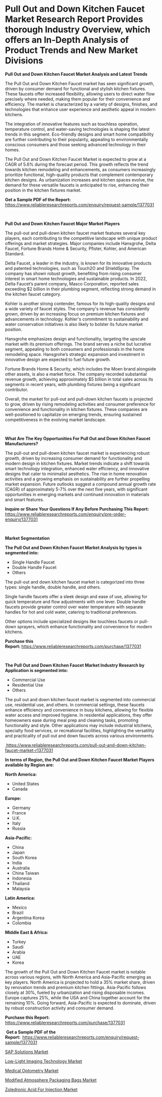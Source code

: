 <p><h1>Pull Out and Down Kitchen Faucet Market Research Report Provides thorough Industry Overview, which offers an In-Depth Analysis of Product Trends and New Market Divisions</h1></p><p><strong>Pull Out and Down Kitchen Faucet Market Analysis and Latest Trends</strong></p>
<p><p>The Pull Out and Down Kitchen Faucet market has seen significant growth, driven by consumer demand for functional and stylish kitchen fixtures. These faucets offer increased flexibility, allowing users to direct water flow precisely where needed, making them popular for their convenience and efficiency. The market is characterized by a variety of designs, finishes, and technologies that enhance user experience and aesthetic appeal in modern kitchens.</p><p>The integration of innovative features such as touchless operation, temperature control, and water-saving technologies is shaping the latest trends in this segment. Eco-friendly designs and smart home compatibility are further contributing to their popularity, appealing to environmentally conscious consumers and those seeking advanced technology in their homes. </p><p>The Pull Out and Down Kitchen Faucet Market is expected to grow at a CAGR of 5.6% during the forecast period. This growth reflects the trend towards kitchen remodeling and enhancements, as consumers increasingly prioritize functional, high-quality products that complement contemporary kitchen designs. As urbanization increases and kitchen spaces evolve, the demand for these versatile faucets is anticipated to rise, enhancing their position in the kitchen fixtures market.</p></p>
<p><strong>Get a Sample PDF of the Report:&nbsp;</strong> <a href="https://www.reliableresearchreports.com/enquiry/request-sample/1377031?utm_campaign=1470&utm_medium=2&utm_source=Github&utm_content=ia&utm_term=23102024&utm_id=pull-out-and-down-kitchen-faucet">https://www.reliableresearchreports.com/enquiry/request-sample/1377031</a></p>
<p>&nbsp;</p>
<p><strong>Pull Out and Down Kitchen Faucet Major Market Players</strong></p>
<p><p>The pull-out and pull-down kitchen faucet market features several key players, each contributing to the competitive landscape with unique product offerings and market strategies. Major companies include Hansgrohe, Delta Faucet, Fortune Brands Home & Security, Pfister, Kohler, and American Standard.</p><p>Delta Faucet, a leader in the industry, is known for its innovative products and patented technologies, such as Touch2O and ShieldSpray. The company has shown robust growth, benefiting from rising consumer interest in smart home technologies and sustainable products. In 2022, Delta Faucet’s parent company, Masco Corporation, reported sales exceeding $2 billion in their plumbing segment, reflecting strong demand in the kitchen faucet category.</p><p>Kohler is another strong contender, famous for its high-quality designs and a wide variety of faucet styles. The company's revenue has consistently grown, driven by an increasing focus on premium kitchen fixtures and advancements in technology. Kohler's commitment to sustainability and water conservation initiatives is also likely to bolster its future market position.</p><p>Hansgrohe emphasizes design and functionality, targeting the upscale market with its premium offerings. The brand serves a niche but lucrative segment, appealing to both consumers and professionals in the home remodeling space. Hansgrohe’s strategic expansion and investment in innovative design are expected to fuel future growth.</p><p>Fortune Brands Home & Security, which includes the Moen brand alongside other assets, is also a market force. The company recorded substantial revenue growth, achieving approximately $5 billion in total sales across its segments in recent years, with plumbing fixtures being a significant contributor.</p><p>Overall, the market for pull-out and pull-down kitchen faucets is projected to grow, driven by rising remodeling activities and consumer preference for convenience and functionality in kitchen fixtures. These companies are well-positioned to capitalize on emerging trends, ensuring sustained competitiveness in the evolving market landscape.</p></p>
<p>&nbsp;</p>
<p><strong>What Are The Key Opportunities For Pull Out and Down Kitchen Faucet Manufacturers?</strong></p>
<p><p>The pull-out and pull-down kitchen faucet market is experiencing robust growth, driven by increasing consumer demand for functionality and modern design in kitchen fixtures. Market trends indicate a shift towards smart technology integration, enhanced water efficiency, and innovative designs that cater to minimalist aesthetics. The rise in home renovation activities and a growing emphasis on sustainability are further propelling market expansion. Future outlooks suggest a compound annual growth rate (CAGR) of approximately 5-7% over the next five years, with significant opportunities in emerging markets and continued innovation in materials and smart features.</p></p>
<p><strong>Inquire or Share Your Questions If Any Before Purchasing This Report:</strong> <a href="https://www.reliableresearchreports.com/enquiry/pre-order-enquiry/1377031?utm_campaign=1470&utm_medium=2&utm_source=Github&utm_content=ia&utm_term=23102024&utm_id=pull-out-and-down-kitchen-faucet">https://www.reliableresearchreports.com/enquiry/pre-order-enquiry/1377031</a></p>
<p>&nbsp;</p>
<p><strong>Market Segmentation</strong></p>
<p><strong>The Pull Out and Down Kitchen Faucet Market Analysis by types is segmented into:</strong></p>
<p><ul><li>Single Handle Faucet</li><li>Double Handle Faucet</li><li>Others</li></ul></p>
<p><p>The pull-out and down kitchen faucet market is categorized into three types: single handle, double handle, and others. </p><p>Single handle faucets offer a sleek design and ease of use, allowing for quick temperature and flow adjustments with one lever. Double handle faucets provide greater control over water temperature with separate handles for hot and cold water, catering to traditional preferences. </p><p>Other options include specialized designs like touchless faucets or pull-down sprayers, which enhance functionality and convenience for modern kitchens.</p></p>
<p><strong>Purchase this Report:&nbsp;</strong><a href="https://www.reliableresearchreports.com/purchase/1377031?utm_campaign=1470&utm_medium=2&utm_source=Github&utm_content=ia&utm_term=23102024&utm_id=pull-out-and-down-kitchen-faucet">https://www.reliableresearchreports.com/purchase/1377031</a></p>
<p>&nbsp;</p>
<p><strong>The Pull Out and Down Kitchen Faucet Market Industry Research by Application is segmented into:</strong></p>
<p><ul><li>Commercial Use</li><li>Residential Use</li><li>Others</li></ul></p>
<p><p>The pull out and down kitchen faucet market is segmented into commercial use, residential use, and others. In commercial settings, these faucets enhance efficiency and convenience in busy kitchens, allowing for flexible water access and improved hygiene. In residential applications, they offer homeowners ease during meal prep and cleaning tasks, promoting functionality and style. Other applications may include industrial kitchens, specialty food services, or recreational facilities, highlighting the versatility and practicality of pull out and down faucets across various environments.</p></p>
<p><a href="https://www.reliableresearchreports.com/pull-out-and-down-kitchen-faucet-market-r1377031?utm_campaign=1470&utm_medium=2&utm_source=Github&utm_content=ia&utm_term=23102024&utm_id=pull-out-and-down-kitchen-faucet">&nbsp;https://www.reliableresearchreports.com/pull-out-and-down-kitchen-faucet-market-r1377031</a></p>
<p><strong>In terms of Region, the Pull Out and Down Kitchen Faucet Market Players available by Region are:</strong></p>
<p>
    <p> <strong> North America: </strong>
        <ul>
            <li>United States</li>
            <li>Canada</li>
        </ul>
        </p> 
    <p> <strong> Europe: </strong>
        <ul>
            <li>Germany</li>
            <li>France</li>
            <li>U.K.</li>
            <li>Italy</li>
            <li>Russia</li>
        </ul>
        </p> 
    <p> <strong> Asia-Pacific: </strong>
        <ul>
            <li>China</li>
            <li>Japan</li>
            <li>South Korea</li>
            <li>India</li>
            <li>Australia</li>
            <li>China Taiwan</li>
            <li>Indonesia</li>
            <li>Thailand</li>
            <li>Malaysia</li>
        </ul>
        </p> 
    <p> <strong> Latin America: </strong>
        <ul>
            <li>Mexico</li>
            <li>Brazil</li>
            <li>Argentina Korea</li>
            <li>Colombia</li>
        </ul>
        </p> 
    <p> <strong> Middle East & Africa: </strong>
        <ul>
            <li>Turkey</li>
            <li>Saudi</li>
            <li>Arabia</li>
            <li>UAE</li>
            <li>Korea</li>
        </ul>
    </p>
    </p>
<p><p>The growth of the Pull Out and Down Kitchen Faucet market is notable across various regions, with North America and Asia-Pacific emerging as key players. North America is projected to hold a 35% market share, driven by renovation trends and premium kitchen fittings. Asia-Pacific follows closely at 30%, fueled by urbanization and rising disposable incomes. Europe captures 25%, while the USA and China together account for the remaining 10%. Going forward, Asia-Pacific is expected to dominate, driven by robust construction activity and consumer demand.</p></p>
<p><strong>Purchase this Report: </strong><a href="https://www.reliableresearchreports.com/purchase/1377031?utm_campaign=1470&utm_medium=2&utm_source=Github&utm_content=ia&utm_term=23102024&utm_id=pull-out-and-down-kitchen-faucet">https://www.reliableresearchreports.com/purchase/1377031</a></p>
<p>&nbsp;<strong>Get a Sample PDF of the Report:&nbsp;&nbsp;</strong><a href="https://www.reliableresearchreports.com/enquiry/request-sample/1377031?utm_campaign=1470&utm_medium=2&utm_source=Github&utm_content=ia&utm_term=23102024&utm_id=pull-out-and-down-kitchen-faucet">https://www.reliableresearchreports.com/enquiry/request-sample/1377031</a></p>
<p><strong></strong></p>
<p><p><a href="https://www.linkedin.com/pulse/sap-solutions-market-report-product-type-end-use-application-v5bqe?utm_campaign=1470&utm_medium=2&utm_source=Github&utm_content=ia&utm_term=23102024&utm_id=pull-out-and-down-kitchen-faucet">SAP Solutions Market</a></p><p><a href="https://github.com/SamiaHussain82/Market-Research-Report-List-1/blob/main/low-light-imaging-technology-market.md?utm_campaign=1470&utm_medium=2&utm_source=Github&utm_content=ia&utm_term=23102024&utm_id=pull-out-and-down-kitchen-faucet">Low-Light Imaging Technology Market</a></p><p><a href="https://www.linkedin.com/pulse/future-trends-global-medical-optometry-market-insights-analysis-qfg1e?utm_campaign=1470&utm_medium=2&utm_source=Github&utm_content=ia&utm_term=23102024&utm_id=pull-out-and-down-kitchen-faucet">Medical Optometry Market</a></p><p><a href="https://www.linkedin.com/pulse/decoding-modified-atmosphere-packaging-bags-market-signals-kid8f?utm_campaign=1470&utm_medium=2&utm_source=Github&utm_content=ia&utm_term=23102024&utm_id=pull-out-and-down-kitchen-faucet">Modified Atmosphere Packaging Bags Market</a></p><p><a href="https://www.linkedin.com/pulse/evolution-zoledronic-acid-injection-market-key-shifts-from-2024-i01oc?utm_campaign=1470&utm_medium=2&utm_source=Github&utm_content=ia&utm_term=23102024&utm_id=pull-out-and-down-kitchen-faucet">Zoledronic Acid For Injection Market</a></p></p>